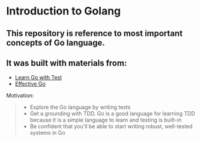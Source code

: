# Introduction to Golang

## This repository is reference to most important concepts of Go language.
## It was built with materials from:
- [Learn Go with Test](https://quii.gitbook.io/learn-go-with-tests/)
- [Effective Go](https://golang.org/doc/effective_go.html)

Motivation:
>- Explore the Go language by writing tests
>- Get a grounding with TDD. Go is a good language for learning TDD because it is a simple language to learn and testing is built-in
>- Be confident that you'll be able to start writing robust, well-tested systems in Go
